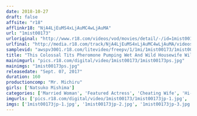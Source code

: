 ```yaml
---
date: 2018-10-27
draft: false
affsite: "r18"
afflinkr18: "NjA4LjEuMS4xLjAuMC4wLjAuMA"
url: "1mist00173"
urloriginal: "http://www.r18.com/videos/vod/movies/detail/-/id=1mist00173"
urlfinal: "http://media.r18.com/track/NjA4LjEuMS4xLjAuMC4wLjAuMA/videos/vod/movies/detail/-/id=1mist00173"
samplevid: "awspv3001.r18.com/litevideo/freepv/1/1mi/1mist00173/1mist00173_dmb_w.mp4"
title: "This Colossal Tits Pheromone Pumping Wet And Wild Housewife Will Get Men Hard Just By Standing Close By, And Now She's Sent Us A Video Letter! This Housewife Who Doesn't Understand Her Own Charms Is Getting Fucked By Everyone - A Strange Cherry Boy, Her Own Father, Everybody, And Now We've Got A Video Record Showing The Whole Process Of How She Volunteered To Become A Sex Slave! Natsuko Mishima"
mainimgurl: "pics.r18.com/digital/video/1mist00173/1mist00173ps.jpg"
mainimgs: "1mist00173ps.jpg"
releasedate: "Sept. 07, 2017"
duration: 160
productioncomp: "Mr. Michiru"
girls: ['Natsuko Mishima']
categories: ['Married Woman', 'Featured Actress', 'Cheating Wife', 'Hi-Def']
imgurls: ['pics.r18.com/digital/video/1mist00173/1mist00173jp-1.jpg', 'pics.r18.com/digital/video/1mist00173/1mist00173jp-2.jpg', 'pics.r18.com/digital/video/1mist00173/1mist00173jp-3.jpg', 'pics.r18.com/digital/video/1mist00173/1mist00173jp-4.jpg', 'pics.r18.com/digital/video/1mist00173/1mist00173jp-5.jpg', 'pics.r18.com/digital/video/1mist00173/1mist00173jp-6.jpg', 'pics.r18.com/digital/video/1mist00173/1mist00173jp-7.jpg', 'pics.r18.com/digital/video/1mist00173/1mist00173jp-8.jpg', 'pics.r18.com/digital/video/1mist00173/1mist00173jp-9.jpg', 'pics.r18.com/digital/video/1mist00173/1mist00173jp-10.jpg', 'pics.r18.com/digital/video/1mist00173/1mist00173jp-11.jpg', 'pics.r18.com/digital/video/1mist00173/1mist00173jp-12.jpg', 'pics.r18.com/digital/video/1mist00173/1mist00173jp-13.jpg', 'pics.r18.com/digital/video/1mist00173/1mist00173jp-14.jpg', 'pics.r18.com/digital/video/1mist00173/1mist00173jp-15.jpg', 'pics.r18.com/digital/video/1mist00173/1mist00173jp-16.jpg', 'pics.r18.com/digital/video/1mist00173/1mist00173jp-17.jpg', 'pics.r18.com/digital/video/1mist00173/1mist00173jp-18.jpg', 'pics.r18.com/digital/video/1mist00173/1mist00173jp-19.jpg', 'pics.r18.com/digital/video/1mist00173/1mist00173jp-20.jpg']
imgs: ['1mist00173jp-1.jpg', '1mist00173jp-2.jpg', '1mist00173jp-3.jpg', '1mist00173jp-4.jpg', '1mist00173jp-5.jpg', '1mist00173jp-6.jpg', '1mist00173jp-7.jpg', '1mist00173jp-8.jpg', '1mist00173jp-9.jpg', '1mist00173jp-10.jpg', '1mist00173jp-11.jpg', '1mist00173jp-12.jpg', '1mist00173jp-13.jpg', '1mist00173jp-14.jpg', '1mist00173jp-15.jpg', '1mist00173jp-16.jpg', '1mist00173jp-17.jpg', '1mist00173jp-18.jpg', '1mist00173jp-19.jpg', '1mist00173jp-20.jpg']
---
```

